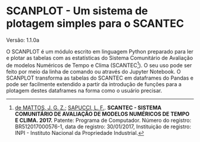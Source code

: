 # SCANPLOT - Um sistema de plotagem simples para o SCANTEC

Versão: 1.1.0a

O SCANPLOT é um módulo escrito em linguagem Python preparado para ler e plotar as tabelas com as estatísticas do Sistema Comunitário de Avaliação de modelos Numéricos de Tempo e Clima (SCANTEC[^1]). O seu uso pode ser feito por meio da linha de comando ou através do Jupyter Notebook. O SCANPLOT transforma as tabelas do SCANTEC em dataframes do Pandas e pode ser facilmente extendido a partir da introdução de funções para a plotagem destes dataframes na forma como o usuário precisar.

[^1]: [de MATTOS, J. G. Z.](http://lattes.cnpq.br/4563659436339486); [SAPUCCI, L. F.](http://lattes.cnpq.br/8285827971934692). **SCANTEC - SISTEMA COMUNITÁRIO DE AVALIAÇÃO DE MODELOS NUMÉRICOS DE TEMPO E CLIMA. 2017.** Patente: Programa de Computador. Número do registro: BR512017000576-1, data de registro: 30/01/2017, Instituição de registro: INPI - Instituto Nacional da Propriedade Industrial.
